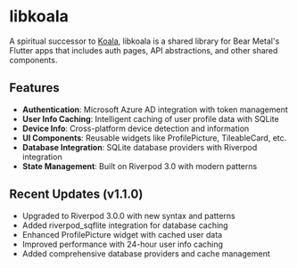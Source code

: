 <!--
This README describes the package. If you publish this package to pub.dev,
this README's contents appear on the landing page for your package.

For information about how to write a good package README, see the guide for
[writing package pages](https://dart.dev/tools/pub/writing-package-pages).

For general information about developing packages, see the Dart guide for
[creating packages](https://dart.dev/guides/libraries/create-packages)
and the Flutter guide for
[developing packages and plugins](https://flutter.dev/to/develop-packages).
-->

# libkoala

A spiritual successor to [Koala](https://github.com/betterbearmetalcode/koala), libkoala is a shared library for Bear Metal's Flutter apps that includes auth pages, API abstractions, and other shared components.

## Features

- **Authentication**: Microsoft Azure AD integration with token management
- **User Info Caching**: Intelligent caching of user profile data with SQLite
- **Device Info**: Cross-platform device detection and information
- **UI Components**: Reusable widgets like ProfilePicture, TileableCard, etc.
- **Database Integration**: SQLite database providers with Riverpod integration
- **State Management**: Built on Riverpod 3.0 with modern patterns

## Recent Updates (v1.1.0)

- Upgraded to Riverpod 3.0.0 with new syntax and patterns
- Added riverpod_sqflite integration for database caching
- Enhanced ProfilePicture widget with cached user data
- Improved performance with 24-hour user info caching
- Added comprehensive database providers and cache management